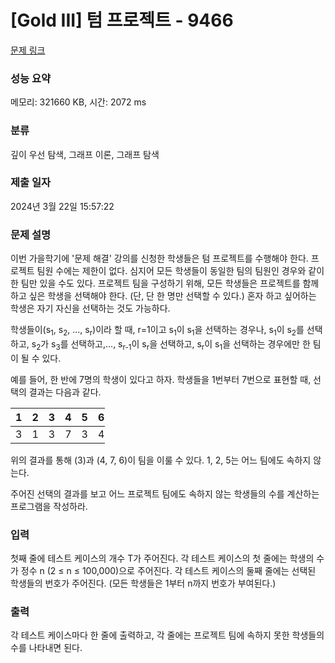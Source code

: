 # [Gold III] 텀 프로젝트 - 9466 

[문제 링크](https://www.acmicpc.net/problem/9466) 

### 성능 요약

메모리: 321660 KB, 시간: 2072 ms

### 분류

깊이 우선 탐색, 그래프 이론, 그래프 탐색

### 제출 일자

2024년 3월 22일 15:57:22

### 문제 설명

<p>이번 가을학기에 '문제 해결' 강의를 신청한 학생들은 텀 프로젝트를 수행해야 한다. 프로젝트 팀원 수에는 제한이 없다. 심지어 모든 학생들이 동일한 팀의 팀원인 경우와 같이 한 팀만 있을 수도 있다. 프로젝트 팀을 구성하기 위해, 모든 학생들은 프로젝트를 함께하고 싶은 학생을 선택해야 한다. (단, 단 한 명만 선택할 수 있다.) 혼자 하고 싶어하는 학생은 자기 자신을 선택하는 것도 가능하다.</p>

<p>학생들이(s<sub>1</sub>, s<sub>2</sub>, ..., s<sub>r</sub>)이라 할 때, r=1이고 s<sub>1</sub>이 s<sub>1</sub>을 선택하는 경우나, s<sub>1</sub>이 s<sub>2</sub>를 선택하고, s<sub>2</sub>가 s<sub>3</sub>를 선택하고,..., s<sub>r-1</sub>이 s<sub>r</sub>을 선택하고, s<sub>r</sub>이 s<sub>1</sub>을 선택하는 경우에만 한 팀이 될 수 있다.</p>

<p>예를 들어, 한 반에 7명의 학생이 있다고 하자. 학생들을 1번부터 7번으로 표현할 때, 선택의 결과는 다음과 같다.</p>

<table class="table table-bordered" style="width:30%">
	<thead>
		<tr>
			<th>1</th>
			<th>2</th>
			<th>3</th>
			<th>4</th>
			<th>5</th>
			<th>6</th>
			<th>7</th>
		</tr>
	</thead>
	<tbody>
		<tr>
			<td>3</td>
			<td>1</td>
			<td>3</td>
			<td>7</td>
			<td>3</td>
			<td>4</td>
			<td>6</td>
		</tr>
	</tbody>
</table>

<p>위의 결과를 통해 (3)과 (4, 7, 6)이 팀을 이룰 수 있다. 1, 2, 5는 어느 팀에도 속하지 않는다.</p>

<p>주어진 선택의 결과를 보고 어느 프로젝트 팀에도 속하지 않는 학생들의 수를 계산하는 프로그램을 작성하라.</p>

### 입력 

 <p>첫째 줄에 테스트 케이스의 개수 T가 주어진다. 각 테스트 케이스의 첫 줄에는 학생의 수가 정수 n (2 ≤ n ≤ 100,000)으로 주어진다. 각 테스트 케이스의 둘째 줄에는 선택된 학생들의 번호가 주어진다. (모든 학생들은 1부터 n까지 번호가 부여된다.)</p>

### 출력 

 <p>각 테스트 케이스마다 한 줄에 출력하고, 각 줄에는 프로젝트 팀에 속하지 못한 학생들의 수를 나타내면 된다.</p>

